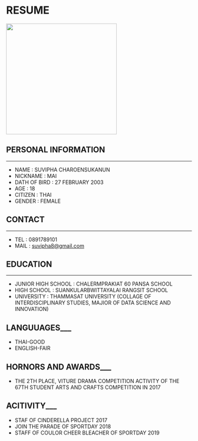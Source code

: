 # RESUME

 <img width="300" height="300" src="https://user-images.githubusercontent.com/95448811/144513973-edb74244-3011-49db-8386-59dbe10734c4.JPG">



## PERSONAL INFORMATION
___
- NAME : SUVIPHA CHAROENSUKANUN
- NICKNAME : MAI
- DATH OF BIRD : 27 FEBRUARY 2003
- AGE : 18
- CITIZEN : THAI
- GENDER : FEMALE

## CONTACT
___
- TEL : 0891789101
- MAIL : suvipha8@gmail.com

## EDUCATION
___
- JUNIOR HIGH SCHOOL : CHALERMPRAKIAT 60 PANSA SCHOOL
- HIGH SCHOOL : SUANKULARBWITTAYALAI RANGSIT SCHOOL
- UNIVERSITY : THAMMASAT UNIVERSITY (COLLAGE OF INTERDISCIPLINARY STUDIES, MAJIOR OF DATA SCIENCE AND INNOVATION)

## LANGUUAGES___
- THAI-GOOD
- ENGLISH-FAIR

## HORNORS AND AWARDS___
- THE 2TH PLACE, VITURE DRAMA COMPETITION ACTIVITY OF THE 67TH STUDENT ARTS AND CRAFTS COMPETITION IN 2017

## ACITIVITY___
- STAF OF CINDERELLA PROJECT 2017
- JOIN THE PARADE OF SPORTDAY 2018
- STAFF OF COULOR CHEER BLEACHER OF SPORTDAY 2019
